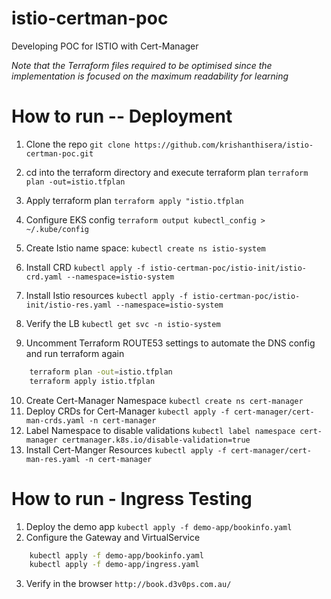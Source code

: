 # istio-certman-poc
Developing POC for ISTIO with Cert-Manager


*Note that the Terraform files required to be optimised since the implementation is focused on the maximum readability for learning*

# How to run -- Deployment
1. Clone the repo
`git clone https://github.com/krishanthisera/istio-certman-poc.git`
2. cd into the terraform directory and execute terraform plan
`terraform plan -out=istio.tfplan`
3. Apply terraform plan
`terraform apply "istio.tfplan`
4. Configure EKS config
`terraform output kubectl_config > ~/.kube/config`

5. Create Istio name space:
`kubectl create ns istio-system`
6. Install CRD
`kubectl apply -f istio-certman-poc/istio-init/istio-crd.yaml --namespace=istio-system`
7. Install Istio resources
`kubectl apply -f istio-certman-poc/istio-init/istio-res.yaml --namespace=istio-system`
8. Verify the LB
`kubectl get svc -n istio-system`
9. Uncomment Terraform ROUTE53 settings to automate the DNS config and run terraform again
```sh
    terraform plan -out=istio.tfplan
    terraform apply istio.tfplan
```
10. Create Cert-Manager Namespace
`kubectl create ns cert-manager`
11. Deploy CRDs for Cert-Manager
`kubectl apply -f cert-manager/cert-man-crds.yaml -n cert-manager`
12. Label Namespace to disable validations
`kubectl label namespace cert-manager certmanager.k8s.io/disable-validation=true`
13. Install Cert-Manger Resources
`kubectl apply -f cert-manager/cert-man-res.yaml -n cert-manager`

# How to run - Ingress Testing
1. Deploy the demo app
`kubectl apply -f demo-app/bookinfo.yaml`
2. Configure the Gateway and VirtualService
```sh
    kubectl apply -f demo-app/bookinfo.yaml
    kubectl apply -f demo-app/ingress.yaml
```
3. Verify in the browser
`http://book.d3v0ps.com.au/`